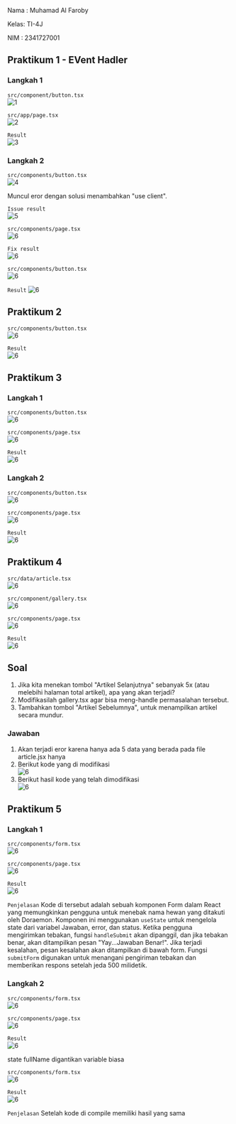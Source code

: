 Nama : Muhamad Al Faroby

Kelas: TI-4J

NIM  : 2341727001

## Praktikum 1 - EVent Hadler 

### Langkah 1

`src/component/button.tsx` <br>
![1](/04-event-state/img/Screenshot_424.png)


`src/app/page.tsx` <br>
![2](/04-event-state/img/Screenshot_425.png)


`Result` <br>
![3](/04-event-state/img/Screenshot_426.png)


### Langkah 2

`src/components/button.tsx` <br>
![4](/04-event-state/img/Screenshot_427.png)

Muncul eror dengan solusi menambahkan "use client".

`Issue result` <br>
![5](/04-event-state/img/Screenshot_428.png)

`src/components/page.tsx` <br>
![6](/04-event-state/img/Screenshot_429.png)

`Fix result` <br>
![6](/04-event-state/img/Screenshot_430.png)

`src/components/button.tsx` <br>
![6](/04-event-state/img/Screenshot_431.png)

`Result`
![6](/04-event-state/img/Screenshot_432.png)

## Praktikum 2

`src/components/button.tsx` <br>
![6](/04-event-state/img/Screenshot_433.png)

`Result` <br>
![6](/04-event-state/img/Screenshot_434.png)

## Praktikum 3

### Langkah 1

`src/components/button.tsx` <br>
![6](/04-event-state/img/Screenshot_438.png)

`src/components/page.tsx` <br>
![6](/04-event-state/img/Screenshot_439.png)

`Result` <br>
![6](/04-event-state/img/Screenshot_440.png)

### Langkah 2

`src/components/button.tsx` <br>
![6](/04-event-state/img/Screenshot_435.png)

`src/components/page.tsx` <br>
![6](/04-event-state/img/Screenshot_439.png)

`Result` <br>
![6](/04-event-state/img/Screenshot_440.png)

## Praktikum 4

`src/data/article.tsx` <br>
![6](/04-event-state/img/Screenshot_441.png)

`src/component/gallery.tsx` <br>
![6](/04-event-state/img/Screenshot_442.png)

`src/components/page.tsx` <br>
![6](/04-event-state/img/Screenshot_443.png)

`Result` <br>
![6](/04-event-state/img/Screenshot_444.png)

## Soal
1. Jika kita menekan tombol "Artikel Selanjutnya" sebanyak 5x (atau melebihi halaman total artikel), apa yang akan terjadi?
2. Modifikasilah gallery.tsx agar bisa meng-handle permasalahan tersebut.
3. Tambahkan tombol "Artikel Sebelumnya", untuk menampilkan artikel secara mundur.

### Jawaban
1. Akan terjadi eror karena hanya ada 5 data yang berada pada file article.jsx hanya
2. Berikut kode yang di modifikasi <br>
![6](/04-event-state/img/Screenshot_445.png)
3.  Berikut hasil kode yang telah dimodifikasi <br>
![6](/04-event-state/img/Screenshot_446.png)

## Praktikum 5

### Langkah 1

`src/components/form.tsx` <br>
![6](/04-event-state/img/Screenshot_447.png)

`src/components/page.tsx` <br>
![6](/04-event-state/img/Screenshot_448.png)

`Result` <br>
![6](/04-event-state/img/Screenshot_449.png)

`Penjelasan`
Kode di tersebut adalah sebuah komponen Form dalam React yang memungkinkan pengguna untuk menebak nama hewan yang ditakuti oleh Doraemon. Komponen ini menggunakan `useState` untuk mengelola state dari variabel Jawaban, error, dan status. Ketika pengguna mengirimkan tebakan, fungsi `handleSubmit` akan dipanggil, dan jika tebakan benar, akan ditampilkan pesan "Yay...Jawaban Benar!". Jika terjadi kesalahan, pesan kesalahan akan ditampilkan di bawah form. Fungsi `submitForm` digunakan untuk menangani pengiriman tebakan dan memberikan respons setelah jeda 500 milidetik.

### Langkah 2

`src/components/form.tsx` <br>
![6](/04-event-state/img/Screenshot_453.png)

`src/components/page.tsx` <br>
![6](/04-event-state/img/Screenshot_451.png)

`Result` <br>
![6](/04-event-state/img/Screenshot_452.png)

state fullName digantikan variable biasa

`src/components/form.tsx` <br>
![6](/04-event-state/img/Screenshot_450.png)

`Result` <br>
![6](/04-event-state/img/Screenshot_452.png)

`Penjelasan`
Setelah kode di compile memiliki hasil yang sama

